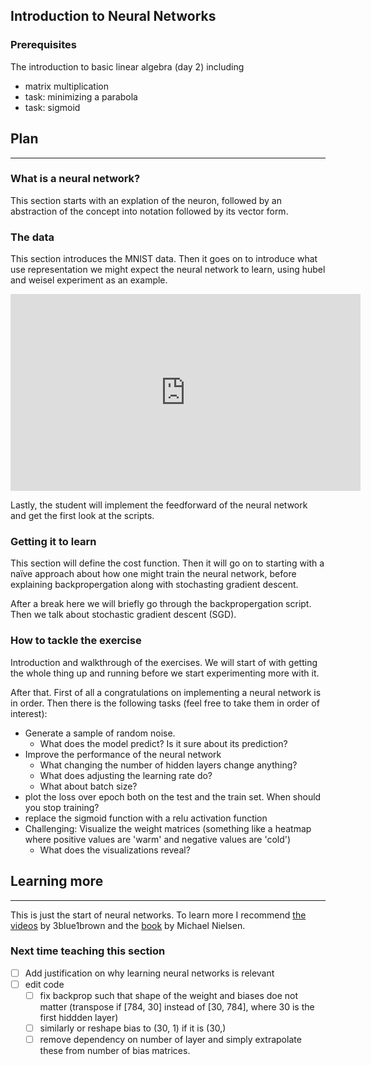 
## Introduction to Neural Networks

### Prerequisites

The introduction to basic linear algebra (day 2) including
- matrix multiplication
- task: minimizing a parabola
- task: sigmoid

## Plan

---

### What is a neural network?

This section starts with an explation of the neuron, followed by an abstraction of the concept into notation followed by its vector form.


### The data
This section introduces the MNIST data. Then it goes on to introduce what use representation we might expect the neural network to learn, using hubel and weisel experiment as an example. 

<iframe width="560" height="315" src="https://www.youtube.com/embed/IOHayh06LJ4" title="YouTube video player" frameborder="0" allow="accelerometer; autoplay; clipboard-write; encrypted-media; gyroscope; picture-in-picture" allowfullscreen></iframe>

Lastly, the student will implement the feedforward of the neural network and get the first look at the scripts.

### Getting it to learn
This section will define the cost function. Then it will go on to starting with a naïve approach about how one might train the neural network, before explaining  backpropergation along with stochasting gradient descent.

After a break here we will briefly go through the backpropergation script. Then we talk about stochastic gradient descent (SGD).

### How to tackle the exercise

Introduction and walkthrough of the exercises. We will start of with getting the whole thing up and running before we start experimenting more with it.

After that. First of all a congratulations on implementing a neural network is in order. Then there is the following tasks (feel free to take them in order of interest):

- Generate a sample of random noise.
  - What does the model predict? Is it sure about its prediction?
- Improve the performance of the neural network
   - What changing the number of hidden layers change anything?
   - What does adjusting the learning rate do? 
   - What about batch size?
- plot the loss over epoch both on the test and the train set. When should you stop training?
- replace the sigmoid function with a relu activation function 
- Challenging: Visualize the weight matrices (something like a heatmap where positive values are 'warm' and negative values are 'cold')
  - What does the visualizations reveal?


## Learning more
---

This is just the start of neural networks. To learn more I recommend [the videos](https://www.youtube.com/playlist?list=PLZHQObOWTQDNU6R1_67000Dx_ZCJB-3pi) by 3blue1brown and the [book](http://neuralnetworksanddeeplearning.com/index.html) by Michael Nielsen.

### Next time teaching this section
- [ ] Add justification on why learning neural networks is relevant
- [ ] edit code
  - [ ] fix backprop such that shape of the weight and biases doe not matter (transpose if [784, 30] instead of [30, 784], where 30 is the first hiddden layer)
  - [ ] similarly or reshape bias to (30, 1) if it is (30,)
  - [ ] remove dependency on number of layer and simply extrapolate these from number of bias matrices.
